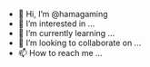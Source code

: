 - 👋 Hi, I’m @hamagaming
- 👀 I’m interested in ...
- 🌱 I’m currently learning ...
- 💞️ I’m looking to collaborate on ...
- 📫 How to reach me ...

<!---
hamagaming/hamagaming is a ✨ special ✨ repository because its `README.md` (this file) appears on your GitHub profile.
You can click the Preview link to take a look at your changes.
--->
